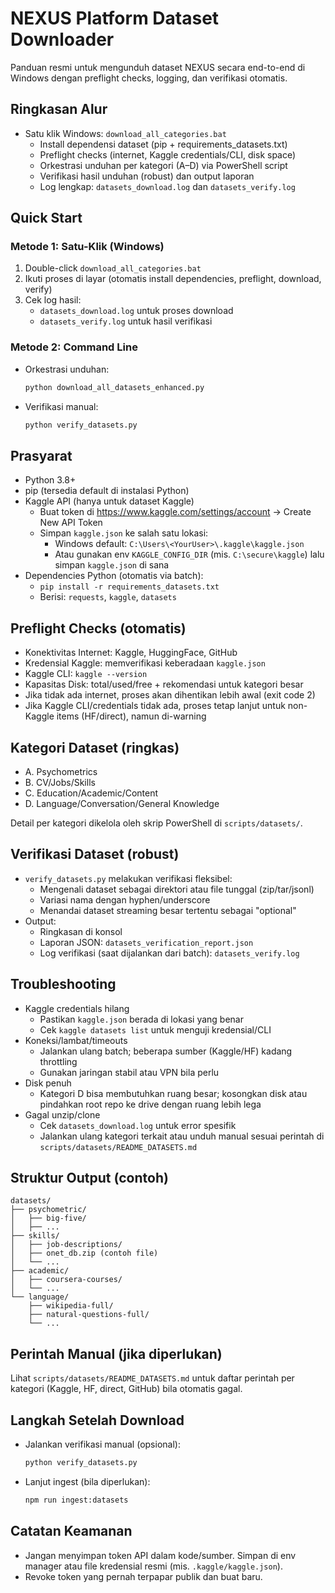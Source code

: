 # NEXUS Platform Dataset Downloader

Panduan resmi untuk mengunduh dataset NEXUS secara end-to-end di Windows dengan preflight checks, logging, dan verifikasi otomatis.

## Ringkasan Alur
- Satu klik Windows: `download_all_categories.bat`
  - Install dependensi dataset (pip + requirements_datasets.txt)
  - Preflight checks (internet, Kaggle credentials/CLI, disk space)
  - Orkestrasi unduhan per kategori (A–D) via PowerShell script
  - Verifikasi hasil unduhan (robust) dan output laporan
  - Log lengkap: `datasets_download.log` dan `datasets_verify.log`

## Quick Start

### Metode 1: Satu-Klik (Windows)
1) Double-click `download_all_categories.bat`
2) Ikuti proses di layar (otomatis install dependencies, preflight, download, verify)
3) Cek log hasil:
   - `datasets_download.log` untuk proses download
   - `datasets_verify.log` untuk hasil verifikasi

### Metode 2: Command Line
- Orkestrasi unduhan:
  ```bash
  python download_all_datasets_enhanced.py
  ```
- Verifikasi manual:
  ```bash
  python verify_datasets.py
  ```

## Prasyarat

- Python 3.8+
- pip (tersedia default di instalasi Python)
- Kaggle API (hanya untuk dataset Kaggle)
  - Buat token di https://www.kaggle.com/settings/account → Create New API Token
  - Simpan `kaggle.json` ke salah satu lokasi:
    - Windows default: `C:\Users\<YourUser>\.kaggle\kaggle.json`
    - Atau gunakan env `KAGGLE_CONFIG_DIR` (mis. `C:\secure\kaggle`) lalu simpan `kaggle.json` di sana
- Dependencies Python (otomatis via batch):
  - `pip install -r requirements_datasets.txt`
  - Berisi: `requests`, `kaggle`, `datasets`

## Preflight Checks (otomatis)
- Konektivitas Internet: Kaggle, HuggingFace, GitHub
- Kredensial Kaggle: memverifikasi keberadaan `kaggle.json`
- Kaggle CLI: `kaggle --version`
- Kapasitas Disk: total/used/free + rekomendasi untuk kategori besar
- Jika tidak ada internet, proses akan dihentikan lebih awal (exit code 2)
- Jika Kaggle CLI/credentials tidak ada, proses tetap lanjut untuk non-Kaggle items (HF/direct), namun di-warning

## Kategori Dataset (ringkas)
- A. Psychometrics
- B. CV/Jobs/Skills
- C. Education/Academic/Content
- D. Language/Conversation/General Knowledge

Detail per kategori dikelola oleh skrip PowerShell di `scripts/datasets/`.

## Verifikasi Dataset (robust)
- `verify_datasets.py` melakukan verifikasi fleksibel:
  - Mengenali dataset sebagai direktori atau file tunggal (zip/tar/jsonl)
  - Variasi nama dengan hyphen/underscore
  - Menandai dataset streaming besar tertentu sebagai "optional"
- Output:
  - Ringkasan di konsol
  - Laporan JSON: `datasets_verification_report.json`
  - Log verifikasi (saat dijalankan dari batch): `datasets_verify.log`

## Troubleshooting
- Kaggle credentials hilang
  - Pastikan `kaggle.json` berada di lokasi yang benar
  - Cek `kaggle datasets list` untuk menguji kredensial/CLI
- Koneksi/lambat/timeouts
  - Jalankan ulang batch; beberapa sumber (Kaggle/HF) kadang throttling
  - Gunakan jaringan stabil atau VPN bila perlu
- Disk penuh
  - Kategori D bisa membutuhkan ruang besar; kosongkan disk atau pindahkan root repo ke drive dengan ruang lebih lega
- Gagal unzip/clone
  - Cek `datasets_download.log` untuk error spesifik
  - Jalankan ulang kategori terkait atau unduh manual sesuai perintah di `scripts/datasets/README_DATASETS.md`

## Struktur Output (contoh)
```
datasets/
├── psychometric/
│   ├── big-five/
│   ├── ...
├── skills/
│   ├── job-descriptions/
│   ├── onet_db.zip (contoh file)
│   └── ...
├── academic/
│   ├── coursera-courses/
│   └── ...
└── language/
    ├── wikipedia-full/
    ├── natural-questions-full/
    └── ...
```

## Perintah Manual (jika diperlukan)
Lihat `scripts/datasets/README_DATASETS.md` untuk daftar perintah per kategori (Kaggle, HF, direct, GitHub) bila otomatis gagal.

## Langkah Setelah Download
- Jalankan verifikasi manual (opsional):
  ```bash
  python verify_datasets.py
  ```
- Lanjut ingest (bila diperlukan):
  ```bash
  npm run ingest:datasets
  ```

## Catatan Keamanan
- Jangan menyimpan token API dalam kode/sumber. Simpan di env manager atau file kredensial resmi (mis. `.kaggle/kaggle.json`).
- Revoke token yang pernah terpapar publik dan buat baru.
